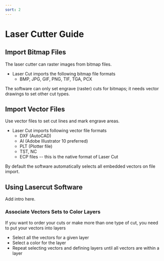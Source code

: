 ```yaml
---
sort: 2
---
```


# Laser Cutter Guide

## Import Bitmap Files

The laser cutter can raster images from bitmap files.
- Laser Cut imports the following bitmap file formats
  - BMP, JPG, GIF, PNG, TIF, TGA, PCX

The software can only set engrave (raster) cuts for bitmaps; it needs vector drawings to set other cut types.

## Import Vector Files

Use vector files to set cut lines and mark engrave areas.
- Laser Cut imports following vector file formats
  - DXF (AutoCAD)
  - AI (Adobe Illustrator 10 preferred)
  - PLT (Plotter file)
  - TST, NC
  - ECP files -- this is the native format of Laser Cut

By default the software automatically selects all embedded vectors on file import.

## Using Lasercut Software

Add intro here.

### Associate Vectors Sets to Color Layers

If you want to order your cuts or make more than one type of cut, you need to put your vectors into layers
- Select all the vectors for a given layer
- Select a color for the layer
- Repeat selecting vectors and defining layers until all vectors are within a layer
